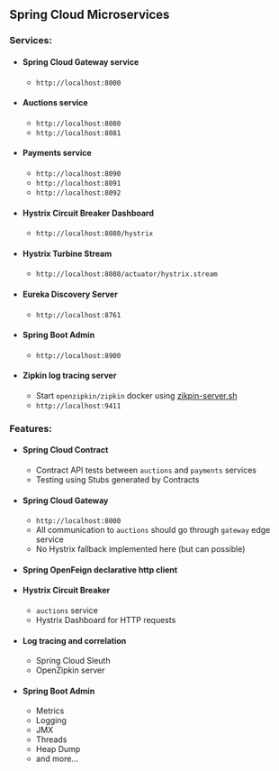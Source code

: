 ## Spring Cloud Microservices

### Services:
* #### Spring Cloud Gateway service
    * `http://localhost:8000`

* #### Auctions service
    * `http://localhost:8080`
    * `http://localhost:8081`

* #### Payments service
    * `http://localhost:8090`
    * `http://localhost:8091`
    * `http://localhost:8092`

* #### Hystrix Circuit Breaker Dashboard
    * `http://localhost:8080/hystrix`

* #### Hystrix Turbine Stream
    * `http://localhost:8080/actuator/hystrix.stream`

* #### Eureka Discovery Server
    * `http://localhost:8761`

* #### Spring Boot Admin
    * `http://localhost:8900`

* #### Zipkin log tracing server
    * Start `openzipkin/zipkin` docker using [zikpin-server.sh](zipkin-server/zipkin-server.sh)
    * `http://localhost:9411`


### Features:
* #### Spring Cloud Contract
    * Contract API tests between `auctions` and `payments` services
    * Testing using Stubs generated by Contracts

* #### Spring Cloud Gateway
    * `http://localhost:8000`
    * All communication to `auctions` should go through `gateway` edge service
    * No Hystrix fallback implemented here (but can possible)

* #### Spring OpenFeign declarative http client

* #### Hystrix Circuit Breaker
    * `auctions` service
    * Hystrix Dashboard for HTTP requests

* #### Log tracing and correlation
    * Spring Cloud Sleuth
    * OpenZipkin server
    
* #### Spring Boot Admin
    * Metrics
    * Logging
    * JMX
    * Threads
    * Heap Dump
    * and more...
